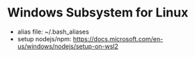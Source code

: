 # Windows Subsystem for Linux

- alias file: ~/.bash_aliases
- setup nodejs/npm: https://docs.microsoft.com/en-us/windows/nodejs/setup-on-wsl2
